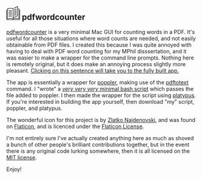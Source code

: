 ##  <img src="https://github.com/ezgranet/pdfwordcounter/blob/master/appIcon%20png.png" width="36"> pdfwordcounter


[pdfwordcounter](https://github.com/ezgranet/pdfwordcounter) is a very minimal Mac GUI for counting words in a PDF.  It's useful for all those situations where word counts are needed, and not easily obtainable from PDF files.  I created this because I was quite annoyed with having to deal with PDF word counting for my MPhil disssertation, and it was easier to make a wrapper for the command line prompts.  Nothing here is remotely original, but it does make an annoying process slightly more pleasant.  [Clicking on this sentence will take you to the fully built app.](https://github.com/ezgranet/pdfwordcounter/blob/master/pdfwordcounter.zip?raw=true)

The app is essentially a wrapper for [poppler](https://poppler.freedesktop.org/), making use of the [pdftotext](https://www.xpdfreader.com/pdftotext-man.html) command.  I "wrote" a [*very very very* minimal bash script](https://github.com/ezgranet/pdfwordcounter/blob/master/pdfwordcounter.sh) which passes the file added to poppler.  I then made the wrapper for the script using [platypus](https://sveinbjorn.org/platypus).  If you're interested in building the app yourself, then download "my" script, poppler, and platypus.

The wonderful icon for this project is by [Zlatko Najdenovski](https://www.flaticon.com/authors/zlatko-najdenovski), and was found on [Flaticon](https://www.flaticon.com), and is licenced under the [Flaticon License](https://file000.flaticon.com/downloads/license/license.pdf).

I'm not entirely sure I've actually created anything here as much as shoved a bunch of other people's brilliant contributions together, but in the event there is any original code lurking somewhere, then it is all licensed on the [MIT license](https://opensource.org/licenses/MIT).

Enjoy!
